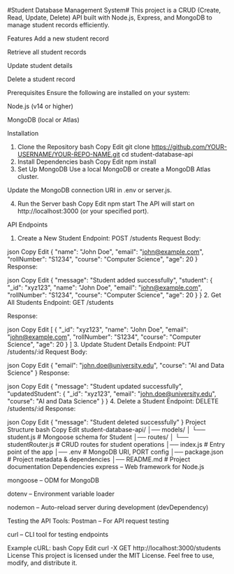 #Student Database Management System#
This project is a CRUD (Create, Read, Update, Delete) API built with Node.js, Express, and MongoDB to manage student records efficiently.

Features
Add a new student record

Retrieve all student records

Update student details

Delete a student record

Prerequisites
Ensure the following are installed on your system:

Node.js (v14 or higher)

MongoDB (local or Atlas)

Installation
1. Clone the Repository
bash
Copy
Edit
git clone https://github.com/YOUR-USERNAME/YOUR-REPO-NAME.git
cd student-database-api
2. Install Dependencies
bash
Copy
Edit
npm install
3. Set Up MongoDB
Use a local MongoDB or create a MongoDB Atlas cluster.

Update the MongoDB connection URI in .env or server.js.

4. Run the Server
bash
Copy
Edit
npm start
The API will start on http://localhost:3000 (or your specified port).

API Endpoints
1. Create a New Student
Endpoint: POST /students
Request Body:

json
Copy
Edit
{
  "name": "John Doe",
  "email": "john@example.com",
  "rollNumber": "S1234",
  "course": "Computer Science",
  "age": 20
}
Response:

json
Copy
Edit
{
  "message": "Student added successfully",
  "student": {
    "_id": "xyz123",
    "name": "John Doe",
    "email": "john@example.com",
    "rollNumber": "S1234",
    "course": "Computer Science",
    "age": 20
  }
}
2. Get All Students
Endpoint: GET /students

Response:

json
Copy
Edit
[
  {
    "_id": "xyz123",
    "name": "John Doe",
    "email": "john@example.com",
    "rollNumber": "S1234",
    "course": "Computer Science",
    "age": 20
  }
]
3. Update Student Details
Endpoint: PUT /students/:id
Request Body:

json
Copy
Edit
{
  "email": "john.doe@university.edu",
  "course": "AI and Data Science"
}
Response:

json
Copy
Edit
{
  "message": "Student updated successfully",
  "updatedStudent": {
    "_id": "xyz123",
    "email": "john.doe@university.edu",
    "course": "AI and Data Science"
  }
}
4. Delete a Student
Endpoint: DELETE /students/:id
Response:

json
Copy
Edit
{
  "message": "Student deleted successfully"
}
Project Structure
bash
Copy
Edit
student-database-api/
│── models/
│   └── student.js         # Mongoose schema for Student
│── routes/
│   └── studentRouter.js        # CRUD routes for student operations
│── index.js              # Entry point of the app
│── .env                   # MongoDB URI, PORT config
│── package.json           # Project metadata & dependencies
│── README.md              # Project documentation
Dependencies
express – Web framework for Node.js

mongoose – ODM for MongoDB

dotenv – Environment variable loader

nodemon – Auto-reload server during development (devDependency)

Testing the API
Tools:
Postman – For API request testing

curl – CLI tool for testing endpoints

Example cURL:
bash
Copy
Edit
curl -X GET http://localhost:3000/students
License
This project is licensed under the MIT License.
Feel free to use, modify, and distribute it.
